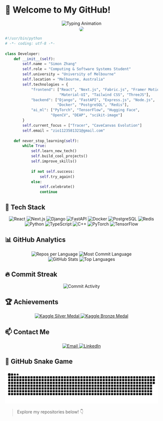 # 👾 Welcome to My GitHub!

<div align="center">
  <img src="https://readme-typing-svg.herokuapp.com?font=Fira+Code&size=24&duration=3000&pause=1000&color=00F0B5&center=true&vCenter=true&width=500&lines=Full-Stack+Developer;AI+Enthusiast;Coding+is+Magic!" alt="Typing Animation" />
</div>

<div align="center">
  <img align='center' src="https://media.giphy.com/media/l0HlTy9x8FZo0XO1i/giphy.gif" width="350" style="border-radius: 15px;">
</div>

```python
#!/usr/bin/python
# -*- coding: utf-8 -*-

class Developer:
    def __init__(self):
        self.name = "Simon Zhang"
        self.role = "Computing & Software Systems Student"
        self.university = "University of Melbourne"
        self.location = "Melbourne, Australia"
        self.technologies = {
            "frontend": ["React", "Next.js", "Fabric.js", "Framer Motion",
                         "Material-UI", "Tailwind CSS", "ThreeJS"],
            "backend": ["Django", "FastAPI", "Express.js", "Node.js",
                        "Docker", "PostgreSQL", "Redis"],
            "ai_ml": ["PyTorch", "TensorFlow", "Hugging Face",
                     "OpenCV", "DEAP", "scikit-image"]
        }
        self.current_focus = ["Tracer", "CaveCanvas Evolution"]
        self.email = "zio1123581321@gmail.com"

    def never_stop_learning(self):
        while True:
            self.learn_new_tech()
            self.build_cool_projects()
            self.improve_skills()

            if not self.success:
                self.try_again()
            else:
                self.celebrate()
                continue
```

## 🚀 Tech Stack

<div align="center">
  <img src="https://img.shields.io/badge/React-20232A?style=for-the-badge&logo=react&logoColor=00D8FF" alt="React" />
  <img src="https://img.shields.io/badge/Next.js-000000?style=for-the-badge&logo=next.js&logoColor=white" alt="Next.js" />
  <img src="https://img.shields.io/badge/Django-092E20?style=for-the-badge&logo=django&logoColor=44B78B" alt="Django" />
  <img src="https://img.shields.io/badge/FastAPI-009688?style=for-the-badge&logo=fastapi&logoColor=white" alt="FastAPI" />
  <img src="https://img.shields.io/badge/Docker-2496ED?style=for-the-badge&logo=docker&logoColor=white" alt="Docker" />
  <img src="https://img.shields.io/badge/PostgreSQL-316192?style=for-the-badge&logo=postgresql&logoColor=white" alt="PostgreSQL" />
  <img src="https://img.shields.io/badge/Redis-DC382D?style=for-the-badge&logo=redis&logoColor=white" alt="Redis" />
</div>

<div align="center">
  <img src="https://img.shields.io/badge/Python-3776AB?style=for-the-badge&logo=python&logoColor=FFD43B" alt="Python" />
  <img src="https://img.shields.io/badge/TypeScript-3178C6?style=for-the-badge&logo=typescript&logoColor=white" alt="TypeScript" />
  <img src="https://img.shields.io/badge/C++-00599C?style=for-the-badge&logo=cplusplus&logoColor=white" alt="C++" />
  <img src="https://img.shields.io/badge/PyTorch-EE4C2C?style=for-the-badge&logo=pytorch&logoColor=white" alt="PyTorch" />
  <img src="https://img.shields.io/badge/TensorFlow-FF6F00?style=for-the-badge&logo=tensorflow&logoColor=white" alt="TensorFlow" />
</div>

## 📊 GitHub Analytics

<div align="center">
  <img src="https://github-profile-summary-cards.vercel.app/api/cards/repos-per-language?username=Middlism&theme=nord_dark" alt="Repos per Language">
  <img src="https://github-profile-summary-cards.vercel.app/api/cards/most-commit-language?username=Middlism&theme=nord_dark" alt="Most Commit Language">
  
  <div>
    <img src="https://github-readme-stats.vercel.app/api?username=Middlism&theme=blue-green&show_icons=true" width="400" alt="GitHub Stats">
    <img src="https://github-readme-stats.vercel.app/api/top-langs/?username=Middlism&theme=chartreuse-dark&layout=compact" width="335" alt="Top Languages">
  </div>
</div>

## 🔥 Commit Streak

<div align="center">
  <img src="https://github-activity-graph.vercel.app/graph?username=Middlism&bg_color=000000&color=4fff67&line=4fff67&point=ffffff&area=true&hide_border=true" alt="Commit Activity">
</div>

## 🏆 Achievements

<div align="center">
  <a href="https://www.kaggle.com/certification/competitions/simon1122/rsna-2024-lumbar-spine-degenerative-classification" target="_blank">
    <img src="https://img.shields.io/badge/Kaggle-Silver_Medal_RSNA_2024-silver?style=for-the-badge&logo=kaggle&logoColor=white" alt="Kaggle Silver Medal" />
  </a>
  <a href="https://www.kaggle.com/certification/competitions/simon1122/lmsys-chatbot-arena" target="_blank">
    <img src="https://img.shields.io/badge/Kaggle-Bronze_Medal_LMSYS_Arena-bronze?style=for-the-badge&logo=kaggle&logoColor=white" alt="Kaggle Bronze Medal" />
  </a>
</div>

## 📫 Contact Me

<div align="center">
  <a href="mailto:zio1123581321@gmail.com">
    <img src="https://img.shields.io/badge/Email-zio1123581321@gmail.com-D14836?style=for-the-badge&logo=gmail&logoColor=white" alt="Email" />
  </a>
  <a href="https://www.linkedin.com/in/simon-zhang1123/" target="_blank">
    <img src="https://img.shields.io/badge/LinkedIn-simon--zhang1123-0077B5?style=for-the-badge&logo=linkedin&logoColor=white" alt="LinkedIn" />
  </a>
</div>


## 🐍 GitHub Snake Game

![Snake animation](https://raw.githubusercontent.com/Middlism/Middlism/output/github-snake.svg)

> Explore my repositories below! 👇
